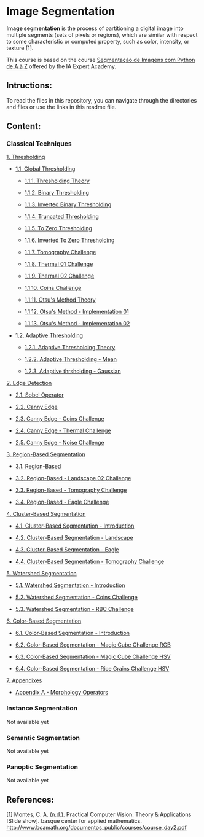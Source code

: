 # Image Segmentation

<b>Image segmentation</b> is the process of partitioning a digital image into
multiple segments (sets of pixels or regions), which are similar with respect
to some characteristic or computed property, such as color, intensity, or
texture [1].

This course is based on the course [Segmentação de Imagens com Python de A à Z](https://iaexpert.academy/cursos-online-assinatura/segmentacao-imagens-python-a-z/) offered by the IA Expert Academy.

## Intructions:

To read the files in this repository, you can navigate through the directories and files or use the links in this readme file.

## Content:

### Classical Techniques

[1. Thresholding](https://github.com/Rogerio-Chaves/Image_Segmentation/tree/main/001_Classical_Techniques/001_Thresholding)

* [1.1. Global Thresholding](https://github.com/Rogerio-Chaves/Image_Segmentation/tree/main/001_Classical_Techniques/001_Thresholding/001_Global_Thresholding)

  * [1.1.1. Thresholding Theory](https://github.com/Rogerio-Chaves/Image_Segmentation/blob/main/001_Classical_Techniques/001_Thresholding/001_Global_Thresholding/001_Thresholding-Theory.ipynb)

  * [1.1.2. Binary Thresholding](https://github.com/Rogerio-Chaves/Image_Segmentation/blob/main/001_Classical_Techniques/001_Thresholding/001_Global_Thresholding/002_binary_thresholding.ipynb)

  * [1.1.3. Inverted Binary Thresholding](https://github.com/Rogerio-Chaves/Image_Segmentation/blob/main/001_Classical_Techniques/001_Thresholding/001_Global_Thresholding/003_Inverted_Binary_Thresholding.ipynb)

  * [1.1.4. Truncated Thresholding](https://github.com/Rogerio-Chaves/Image_Segmentation/blob/main/001_Classical_Techniques/001_Thresholding/001_Global_Thresholding/004_Truncated_Thresholding.ipynb)

  * [1.1.5. To Zero Thresholding](https://github.com/Rogerio-Chaves/Image_Segmentation/blob/main/001_Classical_Techniques/001_Thresholding/001_Global_Thresholding/005_To_Zero_Thresholding.ipynb)

  * [1.1.6. Inverted To Zero Thresholding](https://github.com/Rogerio-Chaves/Image_Segmentation/blob/main/001_Classical_Techniques/001_Thresholding/001_Global_Thresholding/006_To_Inverted_Zero_Thresholding.ipynb)

  * [1.1.7. Tomography Challenge](https://github.com/Rogerio-Chaves/Image_Segmentation/blob/main/001_Classical_Techniques/001_Thresholding/001_Global_Thresholding/007_Tomogaphy_Challenge.ipynb)

  * [1.1.8. Thermal 01 Challenge](https://github.com/Rogerio-Chaves/Image_Segmentation/blob/main/001_Classical_Techniques/001_Thresholding/001_Global_Thresholding/008_Thermal_01_Challenge.ipynb)

  * [1.1.9. Thermal 02 Challenge](https://github.com/Rogerio-Chaves/Image_Segmentation/blob/main/001_Classical_Techniques/001_Thresholding/001_Global_Thresholding/009_Thermal_02_Challenge.ipynb)

  * [1.1.10. Coins Challenge](https://github.com/Rogerio-Chaves/Image_Segmentation/blob/main/001_Classical_Techniques/001_Thresholding/001_Global_Thresholding/010_Coins_Challenge.ipynb)

  * [1.1.11. Otsu's Method Theory](https://github.com/Rogerio-Chaves/Image_Segmentation/blob/main/001_Classical_Techniques/001_Thresholding/001_Global_Thresholding/011_Otsus_Method-Theory.ipynb)

  * [1.1.12. Otsu's Method - Implementation 01](https://github.com/Rogerio-Chaves/Image_Segmentation/blob/main/001_Classical_Techniques/001_Thresholding/001_Global_Thresholding/012_Otsus_Method-Implementation_01.ipynb)

  * [1.1.13. Otsu's Method - Implementation 02](https://github.com/Rogerio-Chaves/Image_Segmentation/blob/main/001_Classical_Techniques/001_Thresholding/001_Global_Thresholding/013_Otsus_Method-Implementation_02.ipynb)

* [1.2. Adaptive Thresholding](https://github.com/Rogerio-Chaves/Image_Segmentation/tree/main/001_Classical_Techniques/001_Thresholding/002_Adaptive_Thresholding)

  * [1.2.1. Adaptive Thresholding Theory](https://github.com/Rogerio-Chaves/Image_Segmentation/blob/main/001_Classical_Techniques/001_Thresholding/002_Adaptive_Thresholding/001_Adaptive_Thresh-Theory.ipynb)

  * [1.2.2. Adaptive Thresholding - Mean](https://github.com/Rogerio-Chaves/Image_Segmentation/blob/main/001_Classical_Techniques/001_Thresholding/002_Adaptive_Thresholding/002.Adaptive_Thresh-Mean.ipynb)

  * [1.2.3. Adaptive thrsholding - Gaussian](https://github.com/Rogerio-Chaves/Image_Segmentation/blob/main/001_Classical_Techniques/001_Thresholding/002_Adaptive_Thresholding/003.Adaptive_Thresh-Gaussian.ipynb)

[2. Edge Detection](https://github.com/Rogerio-Chaves/Image_Segmentation/tree/main/001_Classical_Techniques/002_Edge_Detection)

* [2.1. Sobel Operator](https://github.com/Rogerio-Chaves/Image_Segmentation/blob/main/001_Classical_Techniques/002_Edge_Detection/001_Sobel_Operator.ipynb)

* [2.2. Canny Edge](https://github.com/Rogerio-Chaves/Image_Segmentation/blob/main/001_Classical_Techniques/002_Edge_Detection/002_Canny_Edge.ipynb)

* [2.3. Canny Edge - Coins Challenge](https://github.com/Rogerio-Chaves/Image_Segmentation/blob/main/001_Classical_Techniques/002_Edge_Detection/003_Canny_Edge-Coins_Challenge.ipynb)

* [2.4. Canny Edge - Thermal Challenge](https://github.com/Rogerio-Chaves/Image_Segmentation/blob/main/001_Classical_Techniques/002_Edge_Detection/004_Canny_Edge-Thermal_Challenge.ipynb)

* [2.5. Canny Edge - Noise Challenge](https://github.com/Rogerio-Chaves/Image_Segmentation/blob/main/001_Classical_Techniques/002_Edge_Detection/005_Canny_Edge-Noise_Challenge.ipynb)

[3. Region-Based Segmentation](https://github.com/Rogerio-Chaves/Image_Segmentation/tree/main/001_Classical_Techniques/003_Region-Based_Segmentation)

* [3.1. Region-Based](https://github.com/Rogerio-Chaves/Image_Segmentation/blob/main/001_Classical_Techniques/003_Region-Based_Segmentation/001_Region-Based.ipynb)

* [3.2. Region-Based - Landscape 02 Challenge](https://github.com/Rogerio-Chaves/Image_Segmentation/blob/main/001_Classical_Techniques/003_Region-Based_Segmentation/002_Region-Based_Landscape-02.ipynb)

* [3.3. Region-Based - Tomography Challenge](https://github.com/Rogerio-Chaves/Image_Segmentation/blob/main/001_Classical_Techniques/003_Region-Based_Segmentation/003_Tomography_Challenge.ipynb)

* [3.4. Region-Based - Eagle Challenge](https://github.com/Rogerio-Chaves/Image_Segmentation/blob/main/001_Classical_Techniques/003_Region-Based_Segmentation/004_Eagle_Challenge.ipynb)

[4. Cluster-Based Segmentation](https://github.com/Rogerio-Chaves/Image_Segmentation/tree/main/001_Classical_Techniques/004_Cluster-Based_Segmentation)

* [4.1. Cluster-Based Segmentation - Introduction](https://github.com/Rogerio-Chaves/Image_Segmentation/blob/main/001_Classical_Techniques/004_Cluster-Based_Segmentation/001_Cluster-Based-Theory.ipynb)

* [4.2. Cluster-Based Segmentation - Landscape](https://github.com/Rogerio-Chaves/Image_Segmentation/blob/main/001_Classical_Techniques/004_Cluster-Based_Segmentation/002_Cluster-Based_Landscape.ipynb)

* [4.3. Cluster-Based Segmentation - Eagle](https://github.com/Rogerio-Chaves/Image_Segmentation/blob/main/001_Classical_Techniques/004_Cluster-Based_Segmentation/003_Cluster-Based_Eagle.ipynb)

* [4.4. Cluster-Based Segmentation - Tomography Challenge](https://github.com/Rogerio-Chaves/Image_Segmentation/blob/main/001_Classical_Techniques/004_Cluster-Based_Segmentation/004_Cluster-Based_Tomography_Challenge.ipynb)

[5. Watershed Segmentation](https://github.com/Rogerio-Chaves/Image_Segmentation/tree/main/001_Classical_Techniques/005_Watershed_Segmentation)

* [5.1. Watershed Segmentation - Introduction](https://github.com/Rogerio-Chaves/Image_Segmentation/blob/main/001_Classical_Techniques/005_Watershed_Segmentation/001_Watershed_Theory.ipynb)

* [5.2. Watershed Segmentation - Coins Challenge](https://github.com/Rogerio-Chaves/Image_Segmentation/blob/main/001_Classical_Techniques/005_Watershed_Segmentation/002_Watershed_Coins-Challenge.ipynb)

* [5.3. Watershed Segmentation - RBC Challenge](https://github.com/Rogerio-Chaves/Image_Segmentation/blob/main/001_Classical_Techniques/005_Watershed_Segmentation/003_Watershed_RBC-Challenge.ipynb)

[6. Color-Based Segmentation](https://github.com/Rogerio-Chaves/Image_Segmentation/tree/main/001_Classical_Techniques/006_Color-Based_Segmentation)

* [6.1. Color-Based Segmentation - Introduction](https://github.com/Rogerio-Chaves/Image_Segmentation/blob/main/001_Classical_Techniques/006_Color-Based_Segmentation/001_Color-Based_Introduction.ipynb)

* [6.2. Color-Based Segmentation - Magic Cube Challenge RGB](https://github.com/Rogerio-Chaves/Image_Segmentation/blob/main/001_Classical_Techniques/006_Color-Based_Segmentation/002_Color-Based_Magic-Cube-Challenge_RGB.ipynb)

* [6.3. Color-Based Segmentation - Magic Cube Challenge HSV](https://github.com/Rogerio-Chaves/Image_Segmentation/blob/main/001_Classical_Techniques/006_Color-Based_Segmentation/003_Color-Based_Magic-Cube-Challenge_HSV.ipynb)

* [6.4. Color-Based Segmentation - Rice Grains Challenge HSV](https://github.com/Rogerio-Chaves/Image_Segmentation/blob/main/001_Classical_Techniques/006_Color-Based_Segmentation/004_Color-Based_Rice-Grains-Challenge_HSV.ipynb)

[7. Appendixes](https://github.com/Rogerio-Chaves/Image_Segmentation/tree/main/001_Classical_Techniques/Appendixes)

* [Appendix A - Morphology Operators](https://github.com/Rogerio-Chaves/Image_Segmentation/blob/main/001_Classical_Techniques/Appendixes/Appendix_A-Morphology_Operators.ipynb)

### Instance Segmentation

Not available yet

### Semantic Segmentation

Not available yet

### Panoptic Segmentation

Not available yet

## References:

[1] Montes, C. A. (n.d.). Practical Computer Vision: Theory & Applications [Slide show]. basque center for applied mathematics. http://www.bcamath.org/documentos_public/courses/course_day2.pdf
